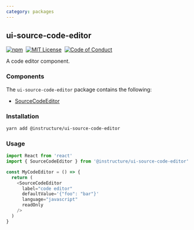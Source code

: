 ```yaml
---
category: packages
---
```


## ui-source-code-editor

[![npm][npm]][npm-url]&nbsp;
[![MIT License][license-badge]][license]&nbsp;
[![Code of Conduct][coc-badge]][coc]

A code editor component.

### Components

The `ui-source-code-editor` package contains the following:

- [SourceCodeEditor](#SourceCodeEditor)

### Installation

```sh
yarn add @instructure/ui-source-code-editor
```

### Usage

```js
import React from 'react'
import { SourceCodeEditor } from '@instructure/ui-source-code-editor'

const MyCodeEditor = () => {
  return (
    <SourceCodeEditor
      label="code editor"
      defaultValue='{"foo": "bar"}'
      language="javascript"
      readOnly
    />
  )
}
```

[npm]: https://img.shields.io/npm/v/@instructure/ui-source-code-editor.svg
[npm-url]: https://npmjs.com/package/@instructure/ui-source-code-editor
[license-badge]: https://img.shields.io/npm/l/instructure-ui.svg?style=flat-square
[license]: https://github.com/instructure/instructure-ui/blob/master/LICENSE
[coc-badge]: https://img.shields.io/badge/code%20of-conduct-ff69b4.svg?style=flat-square
[coc]: https://github.com/instructure/instructure-ui/blob/master/CODE_OF_CONDUCT.md

